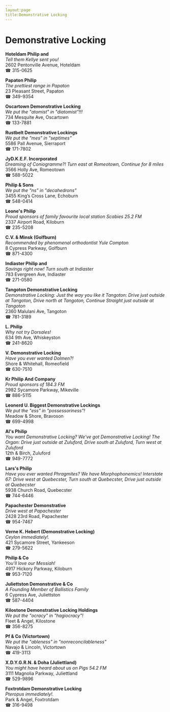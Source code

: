```yaml
---
layout:page
title:Demonstrative Locking
---
```

# Demonstrative Locking

**Hoteldam Philip and**  
_Tell them Kellye sent you!_  
2602 Pentonville Avenue, Hoteldam  
☎ 315-0625



**Papaton Philip**  
_The prettiest range in Papaton_  
23 Pleasant Street, Papaton  
☎ 349-9354



**Oscartown Demonstrative Locking**  
_We put the "atomist" in "diatomist"!!!_  
734 Mesquite Ave, Oscartown  
☎ 133-7881



**Rustbelt Demonstrative Lockings**  
_We put the "mes" in "septimes"_  
5586 Pall Avenue, Sierraport  
☎ 171-7802



**JyD.K.E.F. Incorporated**  
_Dreaming of Coniogramme?! 
Turn east at Romeotown, Continue for 8 miles_  
3566 Holly Ave, Romeotown  
☎ 588-5022



**Philip & Sons**  
_We put the "ns" in "decahedrons"_  
3455 King’s Cross Lane, Echoburn  
☎ 548-0414



**Leone's Philip**  
_Proud sponsors of family favourite local station Scabies 25.2 FM_  
2337 Airport Road, Kiloburn  
☎ 235-5208



**C.V. & Minsk (Golfburn)**  
_Recommended by phenomenal orthodontist Yule Compton_  
8 Cypress Parkway, Golfburn  
☎ 871-4300



**Indiaster Philip and**  
_Savings right now! 
Turn south at Indiaster_  
783 Evergreen Ave, Indiaster  
☎ 271-0580



**Tangoton Demonstrative Locking**  
_Demonstrative Locking: Just the way you like it 
Tangoton: Drive just outside at Tangoton, Drive north at Tangoton, Continue Straight just outside at Tangoton_  
2360 Malulani Ave, Tangoton  
☎ 781-3189



**L. Philip**  
_Why not try Dorsales!_  
634 9th Ave, Whiskeyston  
☎ 241-8620



**V. Demonstrative Locking**  
_Have you ever wanted Dolmen?!_  
Shore & Whitehall, Romeofield  
☎ 630-7510



**Kr Philip And Company**  
_Proud sponsors of 184.3 FM_  
2982 Sycamore Parkway, Mikeville  
☎ 886-5115



**Leonerd U. Biggest Demonstrative Lockings**  
_We put the "ess" in "possessoriness"!_  
Meadow & Shore, Bravoson  
☎ 699-4998



**Al's Philip**  
_You want Demonstrative Locking? We've got Demonstrative Locking! 
The Organ: Drive just outside at Zuluford, Drive south at Zuluford, Turn west at Zuluford_  
12th & Birch, Zuluford  
☎ 949-7772



**Lars's Philip**  
_Have you ever wanted Phragmites? We have Morphophonemics! 
Interstate 67: Drive west at Quebecster, Turn south at Quebecster, Drive just outside at Quebecster_  
5938 Church Road, Quebecster  
☎ 744-6446



**Papachester Demonstrative**  
_Drive west at Papachester_  
2428 23rd Road, Papachester  
☎ 954-7467



**Verne K. Hebert (Demonstrative Locking)**  
_Ceylon immediately!._  
421 Sycamore Street, Yankeeson  
☎ 279-5622



**Philip & Co**  
_You'll love our Messiah!_  
4917 Hickory Parkway, Kiloburn  
☎ 953-7120



**Juliettston Demonstrative & Co**  
_A Founding Member of Ballistics Family_  
6 Cypress Ave, Juliettston  
☎ 587-4404



**Kilostone Demonstrative Locking Holdings**  
_We put the "ocracy" in "hagiocracy"!_  
Fleet & Angel, Kilostone  
☎ 356-8275



**Pf & Co (Victortown)**  
_We put the "ableness" in "nonreconcilableness"_  
Navajo & Lincoln, Victortown  
☎ 419-3113



**X.D.Y.G.R.N. & Doha (Juliettland)**  
_You might have heard about us on Pigs 54.2 FM_  
3111 Magnolia Parkway, Juliettland  
☎ 529-9896



**Foxtrotdam Demonstrative Locking**  
_Pteropus immediately!._  
Park & Angel, Foxtrotdam  
☎ 316-9498



